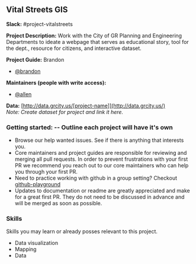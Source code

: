 ## Vital Streets GIS

**Slack:** #project-vitalstreets

**Project Description:**
Work with the City of GR Planning and Engineering Departments to ideate a webpage that serves as educational story, tool for the dept., resource for citizens, and interactive dataset.

**Project Guide:**  Brandon
* [@brandon](https://citizenlabs.slack.com/messages/@brandon/)

**Maintainers (people with write access):**
* [@allen](https://citizenlabs.slack.com/messages/@allen/)

**Data:** [http://data.grcity.us/[project-name]](http://data.grcity.us/)   
_Note: Create dataset for project and link it here._


### Getting started:  -- Outline each project will have it's own
* Browse our help wanted issues. See if there is anything that interests you.
* Core maintainers and project guides are responsible for reviewing and merging all pull requests. In order to prevent frustrations with your first PR we recommend you reach out to our core maintainers who can help you through your first PR.
* Need to practice working with github in a group setting? Checkout [github-playground](https://github.com/citizenlabsgr/open-lab)
* Updates to documentation or readme are greatly appreciated and make for a great first PR. They do not need to be discussed in advance and will be merged as soon as possible.


### Skills
Skills you may learn or already posses relevant to this project.

* Data visualization
* Mapping
* Data
